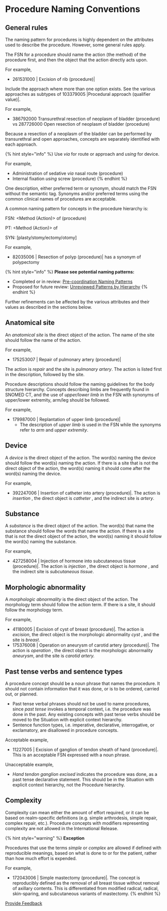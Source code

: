# Procedure Naming Conventions

## General rules

The naming pattern for procedures is highly dependent on the attributes used to describe the procedure. However, some general rules apply.

The FSN for a procedure should name the action (the method) of the procedure first, and then the object that the action directly acts upon.

For example,

* 261531000 | Excision of rib (procedure)|

Include the approach where more than one option exists. See the various approaches as subtypes of 103379005 |Procedural approach (qualifier value)|.

For example,

* 386792000 Transurethral resection of neoplasm of bladder (procedure) vs 287726000 Open resection of neoplasm of bladder (procedure)

Because a resection of a neoplasm of the bladder can be performed by transurethral and open approaches, concepts are separately identified with each approach.

{% hint style="info" %}
Use _via_ for route or approach and _using_ for device.

For example,

* Administration of sedative _via_ nasal route (procedure)
* Internal fixation _using_ screw (procedure)
{% endhint %}

One description, either preferred term or synonym, should match the FSN without the semantic tag. Synonyms and/or preferred terms using the common clinical names of procedures are acceptable.

A common naming pattern for concepts in the procedure hierarchy is:

FSN: \<Method (Action)> of (procedure)

PT: \<Method (Action)> of

SYN: \[plasty/stomy/ectomy/otomy]

For example,

* 82035006 | Resection of polyp (procedure)| has a synonym of polypectomy

{% hint style="info" %}
**Please see potential naming patterns:**

* Completed or in review:  [Pre-coordination Naming Patterns](https://conf.spaces.snomed.org/wiki/spaces/IHTSDO1/pages/130978180)
* Proposed for future review:  [Unreviewed Patterns by Hierarchy](https://conf.spaces.snomed.org/wiki/spaces/IHTSDO1/pages/130978836)
{% endhint %}

Further refinements can be affected by the various attributes and their values as described in the sections below.

## Anatomical site

An _anatomical site_ is the direct object of the action. The name of the site should follow the name of the action.

For example,

* 175253007 | Repair of pulmonary artery (procedure)|

The action is _repair_ and the site is _pulmonary artery_. The action is listed first in the description, followed by the site.

Procedure descriptions should follow the naming guidelines for the body structure hierarchy. Concepts describing limbs are frequently found in SNOMED CT, and the use of _upper/lower_ _limb_ in the FSN with synonyms of upper/lower extremity, arm/leg should be followed.

For example,

* 179987000 | Replantation of upper limb (procedure)|
  * The description of _upper limb_ is used in the FSN while the synonyms refer to _arm_ and _upper extremity_.

## Device

A _device_ is the direct object of the action. The word(s) naming the device should follow the word(s) naming the action. If there is a site that is not the direct object of the action, the word(s) naming it should come after the word(s) naming the device.

For example,

* 392247006 | Insertion of catheter into artery (procedure)|. The action is _insertion_ , the direct object is _catheter_ , and the indirect site is _artery_.

## Substance

A _substance_ is the direct object of the action. The word(s) that name the substance should follow the words that name the action. If there is a site that is not the direct object of the action, the word(s) naming it should follow the word(s) naming the substance.

For example,

* 427258004 | Injection of hormone into subcutaneous tissue (procedure)|. The action is _injection_ , the direct object is _hormone_ , and the indirect site is _subcutaneous tissue_.

## Morphologic abnormality

A _morphologic abnormality_ is the direct object of the action. The morphology term should follow the action term. If there is a site, it should follow the morphology term.

For example,

* 41180005 | Excision of cyst of breast (procedure)|. The action is _excision_, the direct object is the morphologic abnormality _cyst_ , and the site is _breast_.
* 175376008 | Operation on aneurysm of carotid artery (procedure)|. The action is _operation_ , the direct object is the morphologic abnormality _aneurysm_, and the site is _carotid artery._

## Past tense verbs and sentence types

A procedure concept should be a noun phrase that names the procedure. It should not contain information that it was done, or is to be ordered, carried out, or planned.

* Past tense verbal phrases should not be used to name procedures, since _past tense_ invokes a temporal context, i.e. the procedure was done in the past. Any existing concepts with past tense verbs should be moved to the Situation with explicit context hierarchy.
* Sentence function types, i.e. imperative, declarative, interrogative, or exclamatory, are disallowed in procedure concepts.

Acceptable example,

* 11227005 | Excision of ganglion of tendon sheath of hand (procedure)|. This is an acceptable FSN expressed with a noun phrase.

Unacceptable example,

* _Hand tendon ganglion excised_ indicates the procedure was done, as a past tense declarative statement. This should be in the Situation with explicit context hierarchy, not the Procedure hierarchy.

## Complexity

Complexity can mean either the amount of effort required, or it can be based on realm-specific definitions (e.g. simple arthrodesis, simple repair, complex repair, etc.). Procedure concepts with modifiers representing complexity are not allowed in the International Release.

{% hint style="warning" %}
**Exception**

Procedures that use the terms _simple_ or _complex_ are allowed if defined with reproducible meanings, based on what is done to or for the patient, rather than how much effort is expended.

For example,

* 172043006 | Simple mastectomy (procedure)|. The concept is reproducibly defined as the removal of all breast tissue without removal of axillary contents. This is differentiated from modified radical, radical, skin-sparing, and subcutaneous variants of mastectomy.
{% endhint %}

<a href="https://docs.google.com/forms/d/e/1FAIpQLScTmbZIf0UEQwYDkY27EEWBkaiYkHSbR0_9DmFrMLXoQLyL7Q/viewform?usp=pp_url&#x26;entry.1767247133=SCT+Editorial+Guide&#x26;entry.670899847=Procedure%20Naming%20Conventions" class="button primary">Provide Feedback</a>
